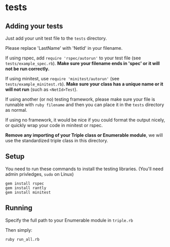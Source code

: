 # tests

## Adding your tests

Just add your unit test file to the `tests` directory.

Please replace 'LastName' with 'NetId' in your filename.

If using rspec, add `require 'rspec/autorun'` to your test file (see `tests/example_spec.rb`). **Make sure your filename ends in 'spec' or it will not be run correctly.**

If using minitest, use `require 'minitest/autorun'` (see `tests/example_minitest.rb`). **Make sure your class has a unique name or it will not run** (such as `<NetId>Test`).

If using another (or no) testing framework, please make sure your file is runnable with `ruby filename` and then you can place it in the `tests` directory as normal.

If using no framework, it would be nice if you could format the output nicely, or quickly wrap your code in minitest or rspec.

**Remove any importing of your Triple class or Enumerable module**, we will use the standardized triple class in this directory.

## Setup

You need to run these commands to install the testing libraries. (You'll need admin privledges, `sudo` on Linux)

    gem install rspec
    gem install rantly
    gem install minitest

## Running

Specify the full path to your Enumerable module in `triple.rb`

Then simply:

    ruby run_all.rb